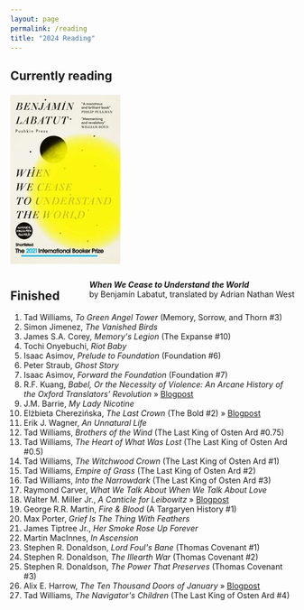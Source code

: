 ```yaml
---
layout: page
permalink: /reading
title: "2024 Reading"
---
```

## Currently reading

<div><img src="docs/assets/images/cease.jpg" style="height: 300px; vertical-align: top; margin: 0.3em 1em 1em 0;" /></div>
<div style="float: right; vertical-align: bottom;"><p><strong><i>When We Cease to Understand the World</i></strong><br />by Benjamín Labatut, translated by Adrian Nathan West</p></div>

## Finished
1. Tad Williams, *To Green Angel Tower* (Memory, Sorrow, and Thorn #3)
2. Simon Jimenez, *The Vanished Birds*
3. James S.A. Corey, *Memory's Legion* (The Expanse #10)
4. Tochi Onyebuchi, *Riot Baby*
5. Isaac Asimov, *Prelude to Foundation* (Foundation #6)
6. Peter Straub, *Ghost Story*
7. Isaac Asimov, *Forward the Foundation* (Foundation #7)
8. R.F. Kuang, *Babel, Or the Necessity of Violence: An Arcane History of the Oxford Translators’ Revolution* &#187; <a href="{{site.baseurl}}/2024/11/27/Beyond-Time-for-Stories-Like-These.html">Blogpost</a>
9. J.M. Barrie, *My Lady Nicotine*
10. Elżbieta Cherezińska, *The Last Crown* (The Bold #2) &#187; <a href="{{site.baseurl}}/2024/12/01/A-Woman-in-All-Her-Messy-Glory.html">Blogpost</a>
11. Erik J. Wagner, *An Unnatural Life*
12. Tad Williams, *Brothers of the Wind* (The Last King of Osten Ard #0.75)
13. Tad Williams, *The Heart of What Was Lost* (The Last King of Osten Ard #0.5)
14. Tad Williams, *The Witchwood Crown* (The Last King of Osten Ard #1)
15. Tad Williams, *Empire of Grass* (The Last King of Osten Ard #2)
16. Tad Williams, *Into the Narrowdark* (The Last King of Osten Ard #3)
17. Raymond Carver, *What We Talk About When We Talk About Love*
18. Walter M. Miller Jr., *A Canticle for Leibowitz* &#187; <a href="{{site.baseurl}}/2024/12/12/The-Futility-of-Hoping.html">Blogpost</a>
19. George R.R. Martin, *Fire & Blood* (A Targaryen History #1)
20. Max Porter, *Grief Is The Thing With Feathers*
21. James Tiptree Jr., *Her Smoke Rose Up Forever*
22. Martin MacInnes, *In Ascension*
23. Stephen R. Donaldson, *Lord Foul's Bane* (Thomas Covenant #1)
24. Stephen R. Donaldson, *The Illearth War* (Thomas Covenant #2)
25. Stephen R. Donaldson, *The Power That Preserves* (Thomas Covenant #3)
26. Alix E. Harrow, *The Ten Thousand Doors of January* &#187; <a href="{{site.baseurl}}/2024/11/27/Beyond-Time-for-Stories-Like-These.html">Blogpost</a>
27. Tad Williams, *The Navigator's Children* (The Last King of Osten Ard #4)

